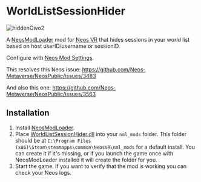 # WorldListSessionHider

![hiddenOwo2](https://github.com/Nytra/NeosWorldListSessionHider/assets/14206961/4338db02-ae53-40ec-9141-e9c8b347792d)

A [NeosModLoader](https://github.com/zkxs/NeosModLoader) mod for [Neos VR](https://neos.com/) that hides sessions in your world list based on host userID/username or sessionID.

Configure with [Neos Mod Settings](https://github.com/badhaloninja/NeosModSettings).

This resolves this Neos issue: https://github.com/Neos-Metaverse/NeosPublic/issues/3483

And also this one: https://github.com/Neos-Metaverse/NeosPublic/issues/3563

## Installation
1. Install [NeosModLoader](https://github.com/zkxs/NeosModLoader).
1. Place [WorldListSessionHider.dll](https://github.com/Nytra/NeosWorldListSessionHider/releases/download/v1.0.0/WorldListSessionHider.dll) into your `nml_mods` folder. This folder should be at `C:\Program Files (x86)\Steam\steamapps\common\NeosVR\nml_mods` for a default install. You can create it if it's missing, or if you launch the game once with NeosModLoader installed it will create the folder for you.
1. Start the game. If you want to verify that the mod is working you can check your Neos logs.
